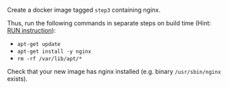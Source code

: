 Create a docker image tagged `step3` containing nginx.

Thus, run the following commands in separate steps on build time (Hint: [RUN instruction](https://docs.docker.com/engine/reference/builder/#run)):
* `apt-get update`
* `apt-get install -y nginx`
* `rm -rf /var/lib/apt/*`

Check that your new image has nginx installed (e.g. binary `/usr/sbin/nginx` exists).
